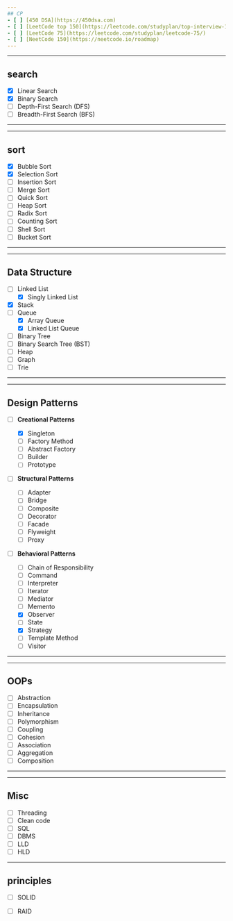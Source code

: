 ```yaml
---
## CP
- [ ] [450 DSA](https://450dsa.com)
- [ ] [LeetCode top 150](https://leetcode.com/studyplan/top-interview-150/)
- [ ] [LeetCode 75](https://leetcode.com/studyplan/leetcode-75/)
- [ ] [NeetCode 150](https://neetcode.io/roadmap)
---
```


---

## search

- [x] Linear Search
- [x] Binary Search
- [ ] Depth-First Search (DFS)
- [ ] Breadth-First Search (BFS)

---

---

## sort

- [x] Bubble Sort
- [x] Selection Sort
- [ ] Insertion Sort
- [ ] Merge Sort
- [ ] Quick Sort
- [ ] Heap Sort
- [ ] Radix Sort
- [ ] Counting Sort
- [ ] Shell Sort
- [ ] Bucket Sort

---

---

## Data Structure

- [ ] Linked List
  - [x] Singly Linked List
- [x] Stack
- [ ] Queue
  - [x] Array Queue
  - [x] Linked List Queue
- [ ] Binary Tree
- [ ] Binary Search Tree (BST)
- [ ] Heap
- [ ] Graph
- [ ] Trie

---

---

## Design Patterns

- [ ] **Creational Patterns**

  - [x] Singleton
  - [ ] Factory Method
  - [ ] Abstract Factory
  - [ ] Builder
  - [ ] Prototype

- [ ] **Structural Patterns**

  - [ ] Adapter
  - [ ] Bridge
  - [ ] Composite
  - [ ] Decorator
  - [ ] Facade
  - [ ] Flyweight
  - [ ] Proxy

- [ ] **Behavioral Patterns**
  - [ ] Chain of Responsibility
  - [ ] Command
  - [ ] Interpreter
  - [ ] Iterator
  - [ ] Mediator
  - [ ] Memento
  - [x] Observer
  - [ ] State
  - [x] Strategy
  - [ ] Template Method
  - [ ] Visitor

---

---

## OOPs

- [ ] Abstraction
- [ ] Encapsulation
- [ ] Inheritance
- [ ] Polymorphism
- [ ] Coupling
- [ ] Cohesion
- [ ] Association
- [ ] Aggregation
- [ ] Composition

---

---

## Misc
- [ ] Threading
- [ ] Clean code
- [ ] SQL
- [ ] DBMS
- [ ] LLD
- [ ] HLD

---

## principles

- [ ] SOLID
- [ ] RAID


